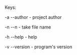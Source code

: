 Keys:

-a --author                       - project author

-n --n                            - take file name

-h --help                         - help

-v --version                      - program's version
